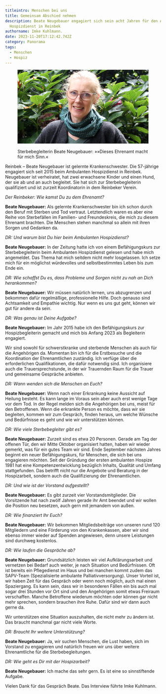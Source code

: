 ```yaml
---
titleintro: Menschen bei uns
title: Gemeinsam Abschied nehmen
description: Beate Neugebauer engagiert sich sein acht Jahren für den Ambulanten
  Hospizdienst in Reinbek
authorname: Imke Kuhlmann.
date: 2023-11-20T17:12:42.742Z
category: Panorama
tags:
  - Menschen
  - Hospiz
---
```



<figure>
  <img src="/static/media/2023-20-11-Neugebauer-Beate.jpg">
  <figcaption>

Sterbebegleiterin Beate Neugebauer: »»Dieses Ehrenamt macht für mich Sinn.«

  </figcaption>
</figure>

Reinbek – Beate Neugebauer ist gelernte Krankenschwester. Die 57-jährige engagiert sich seit 2015 beim Ambulanten Hospizdienst in Reinbek. Neugebauer ist verheiratet, hat zwei erwachsene Kinder und einen Hund, der sie ab und an auch begleitet. Sie hat sich zur Sterbebegleiterin qualifiziert und ist zurzeit Koordinatorin in dem Reinbeker Verein. 

*Der Reinbeker: Wie kamst Du zu dem Ehrenamt?*

**Beate Neugebauer:** Als gelernte Krankenschwester bin ich schon durch den Beruf mit Sterben und Tod vertraut. Letztendlich waren es aber eine Reihe von Sterbefällen im Familien- und Freundeskreis, die mich zu diesem Ehrenamt brachten. Die Menschen stehen manchmal so allein mit ihren Sorgen und Gedanken da.

*DR: Und warum bist Du hier beim Ambulanten Hospizdienst?*

**Beate Neugebauer:** In der Zeitung hatte ich von einem Befähigungskurs zur Sterbebegleiterin beim Ambulanten Hospizdienst gelesen und habe mich angemeldet. Das Thema hat mich seitdem nicht mehr losgelassen. Ich setze mich für ein möglichst würdevolles und selbstbestimmtes Leben bis zum Ende ein.

*DR: Wie schaffst Du es, dass Probleme und Sorgen nicht zu nah an Dich herankommen?*

**Beate Neugebauer:** Wir müssen natürlich lernen, uns abzugrenzen und bekommen dafür regelmäßige, professionelle Hilfe. Doch genauso sind Achtsamkeit und Empathie wichtig. Nur wenn es uns gut geht, können wir gut für andere da sein. 

*DR: Was genau ist Deine Aufgabe?*

**Beate Neugebauer:** Im Jahr 2015 habe ich den Befähigungskurs zur Hospizbegleiterin gemacht und mich bis Anfang 2023 als Begleiterin engagiert.

Wir sind sowohl für schwerstkranke und sterbende Menschen als auch für die Angehörigen da. Momentan bin ich für die Erstbesuche und die Koordination der Ehrenamtlichen zuständig. Ich verfüge über die erforderlichen Qualifikationen, die dafür notwendig sind. Ich organisiere auch die Trauersprechstunde, in der wir Trauernden Raum für die Trauer und gemeinsame Gespräche anbieten.  

*DR: Wann wenden sich die Menschen an Euch?*

**Beate Neugebauer:** Wenn nach einer Erkrankung keine Aussicht auf Heilung besteht. Es kann lange im Voraus sein aber auch erst wenige Tage vor dem Tod. In der Regel melden sich die Angehörigen bei uns, meist für den Betroffenen. Wenn die erkrankte Person es möchte, dass wir sie begleiten, kommen wir zum Gespräch, finden heraus, um welche Wünsche und Bedürfnisse es geht und wie wir unterstützen können. 

*DR: Wie viele Sterbebegleiter gibt es?*

**Beate Neugebauer:** Zurzeit sind es etwa 20 Personen. Gerade am Tag der offenen Tür, den wir Mitte Oktober organisiert hatten, haben wir wieder gemerkt, was für ein gutes Team wir sind. Ende September nächsten Jahres beginnt ein neuer Befähigungskurs, für Menschen, die sich bei uns engagieren möchten. Seit der Gründung der ersten ambulanten Hospize 1981 hat eine Kompetenzentwicklung bezüglich Inhalts, Qualität und Umfang stattgefunden. Das betrifft nicht nur die Angebote und Beratung in der Hospizarbeit, sondern auch die Qualifizierung der Ehrenamtlichen.

*DR: Und wie ist der Vorstand aufgestellt?*

**Beate Neugebauer:** Es gibt zurzeit vier Vorstandsmitglieder. Die Vorsitzende hat nach zwölf Jahren gerade ihr Amt beendet und wir wollen die Position neu besetzen, auch gern mit jemandem von außen.

*DR: Wie finanziert Ihr Euch?*

**Beate Neugebauer:** Wir bekommen Mitgliedsbeiträge von unseren rund 120 Mitgliedern und eine Förderung von den Krankenkassen, aber wir sind ebenso immer wieder auf Spenden angewiesen, denn unsere Leistungen sind durchweg kostenlos.

*DR: Wie laufen die Gespräche ab?*

**Beate Neugebauer:** Grundsätzlich leisten wir viel Aufklärungsarbeit und vernetzen bei Bedarf auch weiter, je nach Situation und Bedürfnissen. Oft ist bereits ein Pflegedienst im Haus und bei manchen kommt zudem das SAPV-Team (Spezialisierte ambulante Palliativversorgung). Unser Vorteil ist, wir haben Zeit für das Gespräch oder wenn noch möglich, auch mal einen Spaziergang. Es kann sein, dass wir in besonderen Fällen ein bis auch mal sogar drei Stunden vor Ort sind und den Angehörigen somit etwas Freiraum verschaffen. Manche Betroffene wiederum möchten oder können gar nicht mehr sprechen, sondern brauchen ihre Ruhe. Dafür sind wir dann auch gerne da.

Wir unterstützen eine Situation auszuhalten, die nicht mehr zu ändern ist. Das braucht manchmal gar nicht viele Worte.   

*DR: Braucht Ihr weitere Unterstützung?*

**Beate Neugebauer:** Ja, wir suchen Menschen, die Lust haben, sich im Vorstand zu engagieren und natürlich freuen wir uns über weitere Ehrenamtliche für die Sterbebegleitungen. 

*DR: Wie geht es Dir mit der Hospizarbeit?*

**Beate Neugebauer:** Ich mache das sehr gern. Es ist eine so sinnstiftende Aufgabe.



Vielen Dank für das Gespräch Beate. Das Interview führte Imke Kuhlmann.